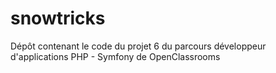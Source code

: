 # snowtricks
Dépôt contenant le code du projet 6 du parcours développeur d'applications PHP - Symfony de OpenClassrooms
